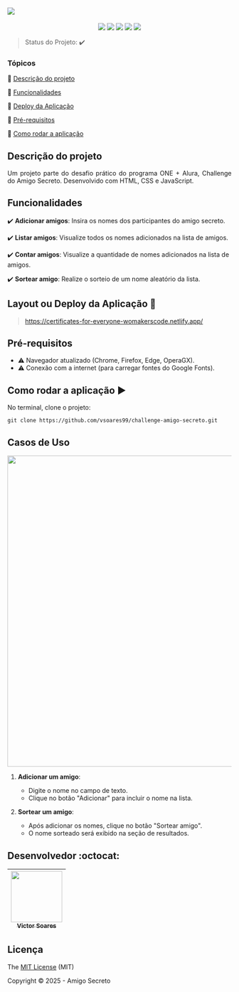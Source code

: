 <h1><img src="https://github.com/user-attachments/assets/5a135a7d-5dab-4ac0-b92e-0e52e71cca16"/></h1> 

<p align="center">
   <img src="https://img.shields.io/badge/JavaScript-F7DF1E?style=for-the-badge&logo=javascript&logoColor=black"/>
   <img src="https://img.shields.io/badge/HTML5-E34F26?style=for-the-badge&logo=html5&logoColor=white"/>
   <img src="https://img.shields.io/badge/CSS3-1572B6?style=for-the-badge&logo=css3&logoColor=white"/>
   <img src="http://img.shields.io/static/v1?label=TESTES&message=%3E100&color=GREEN&style=for-the-badge"/>
   <img src="http://img.shields.io/static/v1?label=STATUS&message=CONCLUIDO&color=GREEN&style=for-the-badge"/>
</p>

> Status do Projeto: :heavy_check_mark:

### Tópicos 

:small_blue_diamond: [Descrição do projeto](#descrição-do-projeto)

:small_blue_diamond: [Funcionalidades](#funcionalidades)

:small_blue_diamond: [Deploy da Aplicação](#deploy-da-aplicação-dash)

:small_blue_diamond: [Pré-requisitos](#pré-requisitos)

:small_blue_diamond: [Como rodar a aplicação](#como-rodar-a-aplicação-arrow_forward)

## Descrição do projeto

<p align="justify">
  Um projeto parte do desafio prático do programa ONE + Alura, Challenge do Amigo Secreto. Desenvolvido com HTML, CSS e JavaScript.
</p>

## Funcionalidades

:heavy_check_mark: **Adicionar amigos**: Insira os nomes dos participantes do amigo secreto. 

:heavy_check_mark: **Listar amigos**: Visualize todos os nomes adicionados na lista de amigos.

:heavy_check_mark: **Contar amigos**: Visualize a quantidade de nomes adicionados na lista de amigos.  

:heavy_check_mark: **Sortear amigo**: Realize o sorteio de um nome aleatório da lista.

## Layout ou Deploy da Aplicação :dash:

> https://certificates-for-everyone-womakerscode.netlify.app/

## Pré-requisitos

- :warning: Navegador atualizado (Chrome, Firefox, Edge, OperaGX).
- :warning:  Conexão com a internet (para carregar fontes do Google Fonts).

## Como rodar a aplicação :arrow_forward:

No terminal, clone o projeto: 

```
git clone https://github.com/vsoares99/challenge-amigo-secreto.git
```

## Casos de Uso

<img src="https://github.com/user-attachments/assets/b942a8ce-cbc3-4c67-9999-8a2c9c4b9a81" width="700"/>

1. **Adicionar um amigo**:
   - Digite o nome no campo de texto.
   - Clique no botão "Adicionar" para incluir o nome na lista.

2. **Sortear um amigo**:
   - Após adicionar os nomes, clique no botão "Sortear amigo".
   - O nome sorteado será exibido na seção de resultados.

## Desenvolvedor :octocat:

| [<img src="https://avatars.githubusercontent.com/u/100941005?v=4" width=115><br><sub>Victor Soares</sub>](https://github.com/vsoares99) |
| :---: |

## Licença 

The [MIT License]() (MIT)

Copyright :copyright: 2025 - Amigo Secreto
